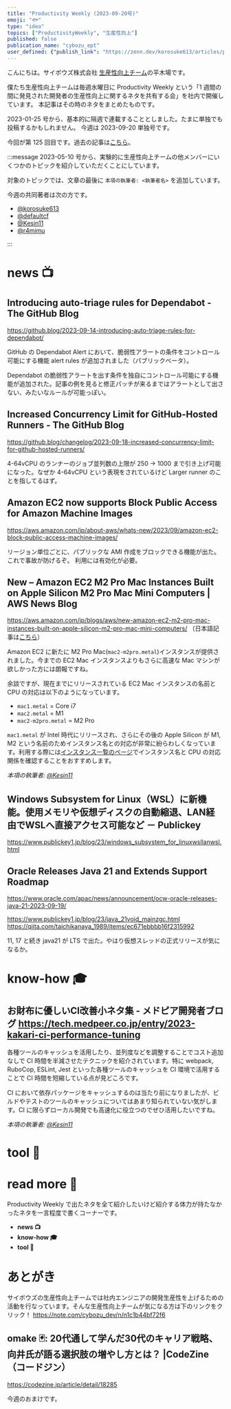 ```yaml
---
title: "Productivity Weekly (2023-09-20号)"
emoji: "🐟"
type: "idea"
topics: ["ProductivityWeekly", "生産性向上"]
published: false
publication_name: "cybozu_ept"
user_defined: {"publish_link": "https://zenn.dev/korosuke613/articles/productivity-weekly-20230920"}
---
```


こんにちは。サイボウズ株式会社 [生産性向上チーム](https://note.com/cybozu_dev/n/n1c1b44bf72f6)の平木場です。

僕たち生産性向上チームは毎週水曜日に Productivity Weekly という「1 週間の間に発見された開発者の生産性向上に関するネタを共有する会」を社内で開催しています。
本記事はその時のネタをまとめたものです。


2023-01-25 号から、基本的に隔週で連載することとしました。たまに単独でも投稿するかもしれません。
今週は 2023-09-20 単独号です。

今回が第 125 回目です。過去の記事は[こちら](https://zenn.dev/topics/productivityweekly?order=latest)。

:::message
2023-05-10 号から、実験的に生産性向上チームの他メンバーにいくつかのトピックを紹介していただくことにしています。

対象のトピックでは、文章の最後に `本項の執筆者: <執筆者名>` を追加しています。

今週の共同著者は次の方です。
- [@korosuke613](https://zenn.dev/korosuke613)
- [@defaultcf](https://zenn.dev/defaultcf)
- [@Kesin11](https://zenn.dev/kesin11)
- [@r4mimu](https://zenn.dev/r4mimu)

:::

# news 📺

## Introducing auto-triage rules for Dependabot - The GitHub Blog
https://github.blog/2023-09-14-introducing-auto-triage-rules-for-dependabot/

GitHub の Dependabot Alert において、脆弱性アラートの条件をコントロール可能にする機能 alert rules が追加されました（パブリックベータ）。



Dependabot の脆弱性アラートを出す条件を独自にコントロール可能にする機能が追加された。記事の例を見ると修正パッチが来るまではアラートとして出さない、みたいなルールが可能っぽい。

## Increased Concurrency Limit for GitHub-Hosted Runners - The GitHub Blog 
https://github.blog/changelog/2023-09-18-increased-concurrency-limit-for-github-hosted-runners/

4-64vCPU のランナーのジョブ並列数の上限が 250 -> 1000 まで引き上げ可能になった。なぜか 4-64vCPU という表現をされているけど Larger runner のことを指してるはず。

## Amazon EC2 now supports Block Public Access for Amazon Machine Images
https://aws.amazon.com/jp/about-aws/whats-new/2023/09/amazon-ec2-block-public-access-machine-images/

リージョン単位ごとに、パブリックな AMI 作成をブロックできる機能が出た。これで事故が防げるぞ。
利用には有効化が必要。

## New – Amazon EC2 M2 Pro Mac Instances Built on Apple Silicon M2 Pro Mac Mini Computers | AWS News Blog
https://aws.amazon.com/jp/blogs/aws/new-amazon-ec2-m2-pro-mac-instances-built-on-apple-silicon-m2-pro-mac-mini-computers/
（日本語記事は[こちら](https://aws.amazon.com/jp/blogs/news/new-amazon-ec2-m2-pro-mac-instances-built-on-apple-silicon-m2-pro-mac-mini-computers/)）

Amazon EC2 に新たに M2 Pro Mac(`mac2-m2pro.metal`)インスタンスが提供されました。今までの EC2 Mac インスタンスよりもさらに高速な Mac マシンが欲しかった方には朗報ですね。

余談ですが、現在までにリリースされている EC2 Mac インスタンスの名前と CPU の対応は以下のようになっています。

- `mac1.metal` = Core i7
- `mac2.metal` = M1
- `mac2-m2pro.metal` = M2 Pro

`mac1.metal` が Intel 時代にリリースされ、さらにその後の Apple Silicon が M1, M2 という名前のためインスタンス名との対応が非常に紛らわしくなっています。利用する際には[インスタンス一覧のページ](https://aws.amazon.com/ec2/instance-types/)でインスタンス名と CPU の対応関係を確認することをおすすめします。

_本項の執筆者: [@Kesin11](https://zenn.dev/kesin11)_

## Windows Subsystem for Linux（WSL）に新機能。使用メモリや仮想ディスクの自動縮退、LAN経由でWSLへ直接アクセス可能など － Publickey
https://www.publickey1.jp/blog/23/windows_subsystem_for_linuxwsllanwsl.html


## Oracle Releases Java 21 and Extends Support Roadmap
https://www.oracle.com/apac/news/announcement/ocw-oracle-releases-java-21-2023-09-19/

https://www.publickey1.jp/blog/23/java_21void_mainzgc.html
https://qiita.com/taichikanaya_1989/items/ec671ebbbb16f2315992

11, 17 と続き java21 が LTS で出た。やはり仮想スレッドの正式リリースが気になるか。

# know-how 🎓

## お財布に優しいCI改善小ネタ集 - メドピア開発者ブログ https://tech.medpeer.co.jp/entry/2023-kakari-ci-performance-tuning

各種ツールのキャッシュを活用したり、並列度などを調整することでコスト追加なしで CI 時間を半減させたテクニックを紹介されています。特に webpack, RuboCop, ESLint, Jest といった各種ツールのキャッシュを CI 環境で活用することで CI 時間を短縮している点が見どころです。

CI において依存パッケージをキャッシュするのは当たり前になりましたが、ビルドやテストのツールのキャッシュについてはあまり知られていない気がします。CI に限らずローカル開発でも高速化に役立つのでぜひ活用したいですね。

_本項の執筆者: [@Kesin11](https://zenn.dev/kesin11)_

# tool 🔨

# read more 🍘
Productivity Weekly で出たネタを全て紹介したいけど紹介する体力が持たなかったネタを一言程度で書くコーナーです。

- **news 📺**
- **know-how 🎓**
- **tool 🔨**

# あとがき


サイボウズの生産性向上チームでは社内エンジニアの開発生産性を上げるための活動を行なっています。そんな生産性向上チームが気になる方は下のリンクをクリック！
https://note.com/cybozu_dev/n/n1c1b44bf72f6

<!-- :::message すみません、今週もおまけはお休みです...:::-->

## omake 🃏: 20代通して学んだ30代のキャリア戦略、向井氏が語る選択肢の増やし方とは？ |CodeZine（コードジン）
https://codezine.jp/article/detail/18285

今週のおまけです。

